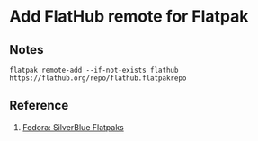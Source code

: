 # Add FlatHub remote for Flatpak

## Notes

`flatpak remote-add --if-not-exists flathub https://flathub.org/repo/flathub.flatpakrepo`

## Reference

1. [Fedora: SilverBlue Flatpaks](https://www.redhat.com/sysadmin/fedora-silverblue)
